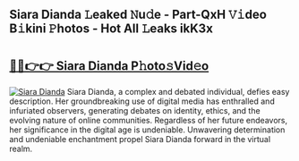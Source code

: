 ## Siara Dianda 𝙻eaked 𝙽u𝚍e - Part-QxH 𝚅𝚒deo B𝚒kini 𝙿hotos - Hot All 𝙻eaks ikK3x

# <h2><a href="http://ld0anu6.urlbe.top/?page=Siara+Dianda">🔗🔗👉👉 Siara Dianda P𝚑oto𝚜Vid𝚎o</a></h2>

[![Siara Dianda](https://i.imgur.com/eBuTRDB.gif)](http://ld0anu6.urlbe.top/?page=Siara+Dianda)
Siara Dianda, a complex and debated individual, defies easy description. Her groundbreaking use of digital media has enthralled and infuriated observers, generating debates on identity, ethics, and the evolving nature of online communities. Regardless of her future endeavors, her significance in the digital age is undeniable. Unwavering determination and undeniable enchantment propel Siara Dianda forward in the virtual realm.
